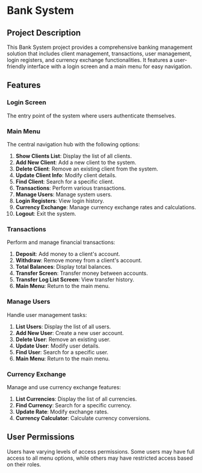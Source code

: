 # Bank System

## Project Description
This Bank System project provides a comprehensive banking management solution that includes client management, transactions, user management, login registers, and currency exchange functionalities. It features a user-friendly interface with a login screen and a main menu for easy navigation.

## Features

### Login Screen
The entry point of the system where users authenticate themselves.

### Main Menu
The central navigation hub with the following options:
1. **Show Clients List**: Display the list of all clients.
2. **Add New Client**: Add a new client to the system.
3. **Delete Client**: Remove an existing client from the system.
4. **Update Client Info**: Modify client details.
5. **Find Client**: Search for a specific client.
6. **Transactions**: Perform various transactions.
7. **Manage Users**: Manage system users.
8. **Login Registers**: View login history.
9. **Currency Exchange**: Manage currency exchange rates and calculations.
10. **Logout**: Exit the system.

### Transactions
Perform and manage financial transactions:
1. **Deposit**: Add money to a client's account.
2. **Withdraw**: Remove money from a client's account.
3. **Total Balances**: Display total balances.
4. **Transfer Screen**: Transfer money between accounts.
5. **Transfer Log List Screen**: View transfer history.
6. **Main Menu**: Return to the main menu.

### Manage Users
Handle user management tasks:
1. **List Users**: Display the list of all users.
2. **Add New User**: Create a new user account.
3. **Delete User**: Remove an existing user.
4. **Update User**: Modify user details.
5. **Find User**: Search for a specific user.
6. **Main Menu**: Return to the main menu.

### Currency Exchange
Manage and use currency exchange features:
1. **List Currencies**: Display the list of all currencies.
2. **Find Currency**: Search for a specific currency.
3. **Update Rate**: Modify exchange rates.
4. **Currency Calculator**: Calculate currency conversions.

## User Permissions
Users have varying levels of access permissions. Some users may have full access to all menu options, while others may have restricted access based on their roles.

